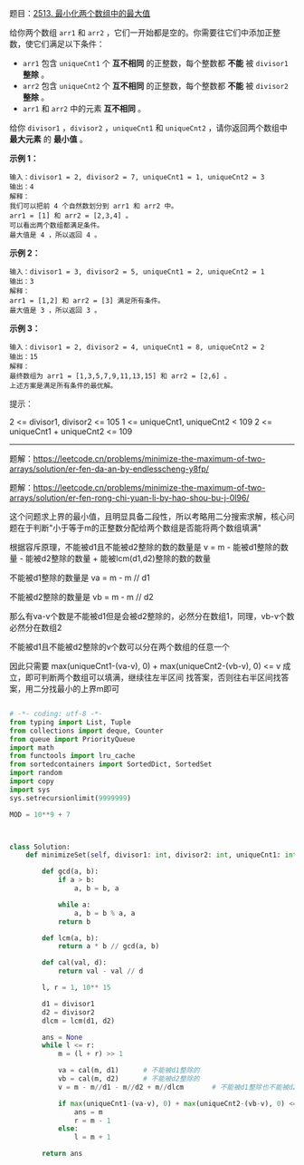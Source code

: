 题目：[2513. 最小化两个数组中的最大值](https://leetcode.cn/problems/minimize-the-maximum-of-two-arrays/)

给你两个数组 `arr1` 和 `arr2` ，它们一开始都是空的。你需要往它们中添加正整数，使它们满足以下条件：

- `arr1` 包含 `uniqueCnt1` 个 **互不相同** 的正整数，每个整数都 **不能** 被 `divisor1` **整除** 。
- `arr2` 包含 `uniqueCnt2` 个 **互不相同** 的正整数，每个整数都 **不能** 被 `divisor2` **整除** 。
- `arr1` 和 `arr2` 中的元素 **互不相同** 。

给你 `divisor1` ，`divisor2` ，`uniqueCnt1` 和 `uniqueCnt2` ，请你返回两个数组中 **最大元素** 的 **最小值** 。

**示例 1：**

```
输入：divisor1 = 2, divisor2 = 7, uniqueCnt1 = 1, uniqueCnt2 = 3
输出：4
解释：
我们可以把前 4 个自然数划分到 arr1 和 arr2 中。
arr1 = [1] 和 arr2 = [2,3,4] 。
可以看出两个数组都满足条件。
最大值是 4 ，所以返回 4 。
```

**示例 2：**

```
输入：divisor1 = 3, divisor2 = 5, uniqueCnt1 = 2, uniqueCnt2 = 1
输出：3
解释：
arr1 = [1,2] 和 arr2 = [3] 满足所有条件。
最大值是 3 ，所以返回 3 。
```

**示例 3：**

```
输入：divisor1 = 2, divisor2 = 4, uniqueCnt1 = 8, uniqueCnt2 = 2
输出：15
解释：
最终数组为 arr1 = [1,3,5,7,9,11,13,15] 和 arr2 = [2,6] 。
上述方案是满足所有条件的最优解。
```

提示：

2 <= divisor1, divisor2 <= 105
1 <= uniqueCnt1, uniqueCnt2 < 109
2 <= uniqueCnt1 + uniqueCnt2 <= 109

---

题解：https://leetcode.cn/problems/minimize-the-maximum-of-two-arrays/solution/er-fen-da-an-by-endlesscheng-y8fp/

题解：https://leetcode.cn/problems/minimize-the-maximum-of-two-arrays/solution/er-fen-rong-chi-yuan-li-by-hao-shou-bu-j-0l96/

这个问题求上界的最小值，且明显具备二段性，所以考略用二分搜索求解，核心问题在于判断"小于等于m的正整数分配给两个数组是否能将两个数组填满"

根据容斥原理，不能被d1且不能被d2整除的数的数量是 v = m - 能被d1整除的数量 - 能被d2整除的数量 + 能被lcm(d1,d2)整除的数的数量

不能被d1整除的数量是 va = m - m // d1

不能被d2整除的数量是 vb = m - m // d2

那么有va-v个数是不能被d1但是会被d2整除的，必然分在数组1，同理，vb-v个数必然分在数组2

不能被d1且不能被d2整除的v个数可以分在两个数组的任意一个

因此只需要 max(uniqueCnt1-(va-v), 0) + max(uniqueCnt2-(vb-v), 0) <= v 成立，即可判断两个数组可以填满，继续往左半区间
找答案，否则往右半区间找答案，用二分找最小的上界m即可

```python

# -*- coding: utf-8 -*-
from typing import List, Tuple
from collections import deque, Counter
from queue import PriorityQueue
import math
from functools import lru_cache
from sortedcontainers import SortedDict, SortedSet
import random
import copy
import sys
sys.setrecursionlimit(9999999)

MOD = 10**9 + 7



class Solution:
    def minimizeSet(self, divisor1: int, divisor2: int, uniqueCnt1: int, uniqueCnt2: int) -> int:

        def gcd(a, b):
            if a > b:
                a, b = b, a

            while a:
                a, b = b % a, a
            return b

        def lcm(a, b):
            return a * b // gcd(a, b)

        def cal(val, d):
            return val - val // d

        l, r = 1, 10** 15

        d1 = divisor1
        d2 = divisor2
        dlcm = lcm(d1, d2)

        ans = None
        while l <= r:
            m = (l + r) >> 1

            va = cal(m, d1)      # 不能被d1整除的
            vb = cal(m, d2)      # 不能被d2整除的
            v = m - m//d1 - m//d2 + m//dlcm       # 不能被d1整除也不能被d2整除的

            if max(uniqueCnt1-(va-v), 0) + max(uniqueCnt2-(vb-v), 0) <= v:
                ans = m
                r = m - 1
            else:
                l = m + 1

        return ans
```

